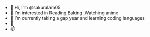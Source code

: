 - 👋 Hi, I’m @sakuralam05
- 👀 I’m interested in Reading,Baking ,Watching  anime 
- 🌱 I’m currently taking a gap year and learning coding languages 
- 💞️ 
- 📫 

<!---
sakuralam05/sakuralam05 is a ✨ special ✨ repository because its `README.md` (this file) appears on your GitHub profile.
You can click the Preview link to take a look at your changes.
--->
